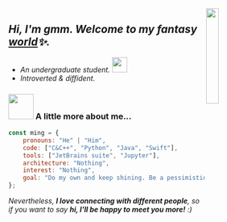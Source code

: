 <img src="https://gitee.com/imingx/picgo/raw/master/2021/202111080047138.gif" width="22%" align="right">

## <em>Hi, I'm gmm. Welcome to my fantasy <a href="https://www.ming.ac">world</a>✨.</em>

- <em>An undergraduate student.  <img src="https://gitee.com/imingx/picgo/raw/master/2021/202111072323629.gif" width="30"></em>
- <em> Introverted & diffident. </em>

### <img src="https://gitee.com/imingx/picgo/raw/master/2021/202111072324242.gif" width="50"> A little more about me...  


<!--     architecture: ["Serverless Architecture", "Progressive web applications", "Single page applications"], -->
<!--     currentFocus: "Ios Mobile App Development", -->
<!--     technologies: {
        backEnd: {
            js: ["Node", "Fastify", "Express", "SuiteScript"],
        },
        mobileApp: {
            native: ["Android Development", "IOS Development"]
        },
        devOps: ["AWS", "Docker🐳", "Route53", "Nginx"],
        databases: ["mongo", "MySql", "sqlite"],
        misc: ["Firebase", "Socket.IO", "selenium", "open-cv", "php", "SuiteApp"]
    }, -->
    
```javascript
const ming = {
    pronouns: "He" | "Him",
    code: ["C&C++", "Python", "Java", "Swift"],
    tools: ["JetBrains suite", "Jupyter"],
    architecture: "Nothing",
    interest: "Nothing",
    goal: "Do my own and keep shining. Be a pessimistic far traveler"
};
```

<!-- 
**gmm-z/gmm-z** is a ✨ _special_ ✨ repository because its `README.md` (this file) appears on your GitHub profile.

Here are some ideas to get you started:

- 🔭 I’m currently working on ...
- 🌱 I’m currently learning ...
- 👯 I’m looking to collaborate on ...
- 🤔 I’m looking for help with ...
- 💬 Ask me about ...
- 📫 How to reach me: ...
- 😄 Pronouns: ...
- ⚡ Fun fact: ...
-->

<!--Github Stats-->
<!--
This github stats card's color is amazing, but it is not suitable for the github pages.

![iMing's github stats](https://github-readme-stats.vercel.app/api?username=imingx&show_icons=true&include_all_commits=true&bg_color=30,e96443,904e95&title_color=fff&text_color=fff)
-->

<!-- ![iMing's github stats](https://github-readme-stats.vercel.app/api?username=imingx&show_icons=true&include_all_commits=true) -->

<!--end of Github Stats-->
<!-- <img src="https://gitee.com/imingx/picgo/raw/master/2021/202111080020115.gif" width="28%" align="right"> -->
<em align='left'>Nevertheless, <b>I love connecting with different people</b>, so if you want to say <b>hi, I'll be happy to meet you more!</b> :)</em>
